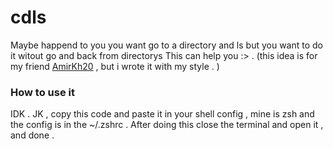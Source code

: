 # cdls 
Maybe happend to you you want go to a directory and ls but you want to do it witout go and back from directorys This can help you :> . (this idea is for my friend [AmirKh20](https://github.com/AmirKh20) , but i wrote it with my style . )
### How to use it 
IDK .
JK , copy this code and paste it in your shell config , mine is zsh and the config is in the ~/.zshrc .
After doing this close the terminal and open it , and done . 
